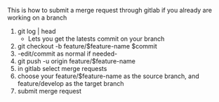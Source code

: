 This is how to submit a merge request through gitlab if you already are working on a branch

1. git log | head
    * Lets you get the latests commit on your branch
2. git checkout -b feature/$feature-name $commit
3. -edit/commit as normal if needed-
4. git push -u origin feature/$feature-name
5. in gitlab select merge requests
6. choose your feature/$feature-name as the source branch, and feature/develop as the target branch
7. submit merge request